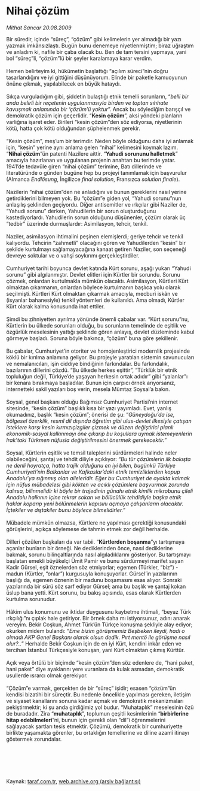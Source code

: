# Nihai çözüm

*Mithat Sancar 20.08.2009*

<div class="taraf_structure_2col_1zq">
<div class="margen_n">



 <p>Bir süredir, içinde “süreç”, “çözüm” gibi kelimelerin yer almadığı bir yazı yazmak imkânsızlaştı. Bugün bunu denemeye niyetlenmiştim; biraz uğraştım ve anladım ki, nafile bir çaba olacak bu. Ben de tam tersini yapmaya, yani bol “süreç”li, “çözüm”lü bir şeyler karalamaya karar verdim. <br/><br/>Hemen belirteyim ki, hükümetin başlattığı “açılım süreci”nin doğru tasarlandığını ve iyi gittiğini düşünüyorum. Elinde bir paketle kamuoyunun önüne çıkmak, yapılabilecek en büyük hataydı. <br/><br/>Sıkça vurguladığım gibi, şiddetin bulaştığı etnik temelli sorunların, “<i>belli bir anda belirli bir reçetenin uygulanmasıyla birden ve toptan sıhhate kavuşmak anlamında bir ‘çözüm’ü yoktur</i>”. Ancak bu söylediğim barışçıl ve demokratik çözüm için geçerlidir. “<b>Kesin çözüm</b>”, aksi yöndeki planların varlığına işaret eder. Birileri “kesin çözüm”den söz ediyorsa, niyetlerinin kötü, hatta çok kötü olduğundan şüphelenmek gerekir. <br/><br/>“Kesin çözüm”, meş’um bir terimdir. Neden böyle olduğunu daha iyi anlamak için, “kesin” yerine aynı anlama gelen “nihai” kelimesini koymak lazım. “<b>Nihai çözüm</b>”ün patenti Nazilere aittir. “<b>Yahudi sorununu halletmek</b>” amacıyla hazırlanan ve uygulanan projenin anahtarı bu terimde yatar. 1941’de tedavüle giren “nihai çözüm” terimine, Batı dillerinde ve literatüründe o günden bugüne hep bu projeyi tanımlamak için başvurulur (Almanca <i>Endlösung</i>, İngilizce <i>final solution</i>, Fransızca <i>solution finale</i>). <br/><br/>Nazilerin “nihai çözüm”den ne anladığını ve bunun gereklerini nasıl yerine getirdiklerini bilmeyen yok. Bu “çözüm”e giden yol, “Yahudi sorunu”nun anlaşılış şeklinden geçiyordu. Diğer antisemitler ve ırkçılar gibi Naziler de, “Yahudi sorunu” derken, Yahudilerin bir sorun oluşturduğunu kastediyorlardı. Yahudilerin sorun olduğunu düşünenler, çözüm olarak üç “tedbir” üzerinde durmuşlardır: Asimilasyon, tehcir, tenkil. <br/><br/>Naziler, asimilasyon ihtimalini peşinen elemişlerdi; geriye tehcir ve tenkil kalıyordu. Tehcirin “zahmetli” olacağını gören ve Yahudilerden “kesin” bir şekilde kurtulmayı sağlamayacağına kanaat getiren Naziler, son seçeneği devreye soktular ve o vahşi soykırımı gerçekleştirdiler. <br/><br/>Cumhuriyet tarihi boyunca devlet katında Kürt sorunu, aşağı yukarı “Yahudi sorunu” gibi algılanmıştır. Devlet elitleri için Kürtler bir sorundu. Sorunu çözmek, onlardan kurtulmakla mümkün olacaktı. Asimilasyon, Kürtleri Kürt olmaktan çıkarmanın, onlardan böylece kurtulmanın başlıca yolu olarak seçilmişti. Kürtleri Kürt olmaktan çıkarmak amacıyla, mecburi iskân ve (isyanlar bahanesiyle) tenkil yöntemleri de kullanıldı. Ama olmadı, Kürtler Kürt olarak kalma konusunda inat ettiler. <br/><br/>Şimdi bu zihniyetten ayrılma yönünde önemli çabalar var. “Kürt sorunu”nu, Kürtlerin bu ülkede sorunları olduğu, bu sorunların temelinde de eşitlik ve özgürlük meselesinin yattığı şeklinde gören anlayış, devlet düzleminde kabul görmeye başladı. Soruna böyle bakınca, “çözüm” buna göre şekillenir. <br/><br/>Bu çabalar, Cumhuriyet’in otoriter ve homojenleştirici modernlik projesinde köklü bir kırılma anlamına geliyor. Bu projeyle yaratılan sistemin savunucuları ve nemalanıcıları, işin ciddiye bindiğinin farkındalar. Bu farkındalık, bazılarının dillerini çözdü. “Bu ülkede herkes eşittir”, “Türklük bir etnik topluluğun değil, Türkiye’de yaşayan herkesin ortak adıdır” gibi “yalanlar”ı bir kenara bırakmaya başladılar. Bunun için çarpıcı örnek arıyorsanız, internetteki sakil yazıları boş verin, mesela Mümtaz Soysal’a bakın. <br/><br/>Soysal, genel başkanı olduğu Bağımsız Cumhuriyet Partisi’nin internet sitesinde, “kesin çözüm” başlıklı kısa bir yazı yayımladı. Evet, yanlış okumadınız, başlık “kesin çözüm”; önerisi de şu: “<i>Güneydoğu’da ise, bölgesel özerklik, resmî dil dışında öğretim gibi ulus-devlet ilkesiyle çatışan isteklere karşı kesin kırmızıçizgiler çizmek ve düzen değiştirici planlı ekonomik-sosyal kalkınmayı öne çıkarıp bu koşullara uymak istemeyenlerin Irak’taki Türkmen nüfusla değiştirilmesini önermek gerekecektir.</i>” <br/><br/>Soysal, Kürtlerin eşitlik ve temsil taleplerini sürdürmeleri halinde neler olabileceğini, şantaj ve tehdit diliyle açıklıyor: “<i>Bu tür çözümlerin ilk bakışta ne denli hoyratça, hatta trajik olduğunu en iyi bilen, bugünkü Türkiye Cumhuriyeti’nin Balkanlar ve Kafkaslar’daki etnik temizliklerden kopup Anadolu’ya sığınmış olan aileleridir. Eğer bu Cumhuriyet de ayakta kalmak için nüfus mübadelesi gibi kökten ve acıklı çözümlere başvurmak zorunda kalırsa, bilinmelidir ki böyle bir trajedinin günahı etnik kimlik mikrobunu çileli Anadolu halkının içine tekrar sokan ve bölücülük tehdidiyle başka etnik haklar koparıp yeni bölünmelerin kapısını açmaya çalışanların olacaktır. İçtekiler ve dıştakiler bunu böylece bilmelidirler.</i>” <br/><br/>Mübadele mümkün olmazsa, Kürtlere ne yapılması gerektiği konusundaki görüşlerini, açıkça söylemese de tahmin etmek zor değil herhalde. <br/><br/>Dilleri çözülen başkaları da var tabii. “<b>Kürtlerden boşanma</b>”yı tartışmaya açanlar bunların bir örneği. Ne dediklerinden önce, nasıl dediklerine bakmak, sorunu bilinçaltlarında nasıl algıladıklarını gösteriyor. Bu tartışmayı başlatan emekli büyükelçi Ümit Pamir ve bunu sürdürmeyi marifet sayan Kadir Gürsel, eşit öznelerden söz etmiyorlar; egemen (Türkler, “biz”) - madun (Kürtler, “onlar”) kurgusuyla konuşuyorlar. Gürsel’in yazılarının başlığı da, egemen öznenin bir madunu boşamasını esas alıyor. Sonraki yazılarında bir sürü söz sarf ediyor Gürsel; ama bu başlık ve şantaj kokan üslup bana yetti. Kürt sorunu, bu bakış açısında, esas olarak Kürtlerden kurtulma sorunudur. <br/><br/>Hâkim ulus konumunu ve iktidar duygusunu kaybetme ihtimali, “beyaz Türk ırkçılığı”nı çıplak hale getiriyor. Bir örnek daha mı istiyorsunuz, adını anarak vereyim. Bekir Coşkun, Ahmet Türk’ün Türkçe konuşma şekliyle alay ediyor; okurken midem bulandı: “<i>Eme bizim görüşmemiz Beşbeken ileydi, hadi o olmadı AKP Genel Başkanı olarak olsun dedik. Pırt mentö ile görüşme nasıl olur?..</i>” Herhalde Bekir Coşkun için de en iyi Kürt, kendini inkâr eden ve tercihan İstanbul Türkçesiyle konuşan, yani Kürt olmaktan çıkmış Kürttür. <br/><br/>Açık veya örtülü bir biçimde “kesin çözüm”den söz edenlere de, “hani paket, hani paket” diye ayaklarını yere vuranlara da kulak asmadan, demokratik usullerde ısrarcı olmak gerekiyor. <br/><br/>“Çözüm”e varmak, gerçekten de bir “süreç” işidir; esasen “çözüm”ün kendisi bizatihi bir süreçtir. Bu nedenle öncelikle yapılması gereken, iletişim ve siyaset kanallarını sonuna kadar açmak ve demokratik mekanizmaları pekiştirmektir; ki şu anda girdiğimiz yol budur. “Muhataplık” meselesinin özü de buradadır. Zira “<b>muhataplık</b>”, toplumun çeşitli kesimlerinin “<b>birbirlerine hitap edebilmeleri</b>”ni, bunun için gerekli olan “dil”i öğrenmelerini sağlayacak şartları tesis etmektir. Çözümü, demokratik bir cumhuriyette birlikte yaşamakta görenler, bu ortaklığın temellerine ve diline azamî itinayı göstermek zorundalar.</p>
<br/>
<br/>
<br/>



<br/>


<div id="taraf_not">
</div>

</div>


</div>

Kaynak: [taraf.com.tr](http://www.taraf.com.tr:80/makale/6915.htm), [web.archive.org (arşiv bağlantısı)](http://web.archive.org/web/20100104055422/http://www.taraf.com.tr:80/makale/6915.htm)
